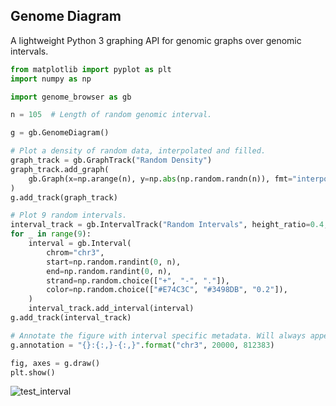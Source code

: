 ## Genome Diagram

A lightweight Python 3 graphing API for genomic graphs over genomic intervals.

```python
from matplotlib import pyplot as plt
import numpy as np

import genome_browser as gb

n = 105  # Length of random genomic interval.

g = gb.GenomeDiagram()

# Plot a density of random data, interpolated and filled.
graph_track = gb.GraphTrack("Random Density")
graph_track.add_graph(
    gb.Graph(x=np.arange(n), y=np.abs(np.random.randn(n)), fmt="interpolate", fill=True)
)
g.add_track(graph_track)

# Plot 9 random intervals.
interval_track = gb.IntervalTrack("Random Intervals", height_ratio=0.4, step=50)
for _ in range(9):
    interval = gb.Interval(
        chrom="chr3",
        start=np.random.randint(0, n),
        end=np.random.randint(0, n),
        strand=np.random.choice(["+", "-", "."]),
        color=np.random.choice(["#E74C3C", "#3498DB", "0.2"]),
    )
    interval_track.add_interval(interval)
g.add_track(interval_track)

# Annotate the figure with interval specific metadata. Will always appear in lower-right
g.annotation = "{}:{:,}-{:,}".format("chr3", 20000, 812383)

fig, axes = g.draw()
plt.show()
```

![test_interval](https://raw.githubusercontent.com/clintval/genome-browser/master/img/gb_test.png "Test Interval")
